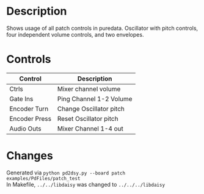 # Description
Shows usage of all patch controls in puredata.
Oscillator with pitch controls, four independent volume controls, and two envelopes.

# Controls
| Control | Description |
| --- | --- |
| Ctrls | Mixer channel volume |
| Gate Ins | Ping Channel 1-2 Volume |
| Encoder Turn | Change Oscillator pitch |
| Encoder Press | Reset Oscillator pitch |
| Audio Outs | Mixer Channel 1-4 out|

# Changes
Generated via ```python pd2dsy.py --board patch examples/PdFiles/patch_test```  
In Makefile, ```../../libdaisy``` was changed to ```../../../libdaisy```
